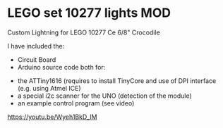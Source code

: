 # LEGO set 10277 lights MOD
Custom Lightning for LEGO 10277 Ce 6/8" Crocodile

I have included the:
- Circuit Board
- Arduino source code both for:
* the ATTiny1616 (requires to install TinyCore and use of DPI interface (e.g. using Atmel ICE)
* a special i2c scanner for the UNO (detection of the module)
* an example control program (see video)

https://youtu.be/Wyeh1BkD_IM
